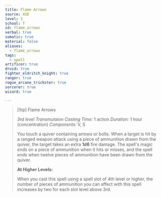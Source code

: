 ```yaml
---
title: Flame Arrows
source: XGE
level: 3
school: T
id: flame_arrows
verbal: true
somatic: true
material: false
aliases:
  - flame_arrows
tags:
  - spell
artificer: true
druid: true
fighter_eldritch_knight: true
ranger: true
rogue_arcane_trickster: true
sorcerer: true
wizard: true

---
```

>[!tip] Flame Arrows
>
> *3rd level Transmutaion*
> *Casting Time:* 1 action
> *Duration:* 1 hour (concentration)
> *Components:* V, S
>
>You touch a quiver containing arrows or bolts. When a target is hit by a ranged weapon attack using a piece of ammunition drawn from the quiver, the target takes an extra **1d6** fire damage. The spell's magic ends on a piece of ammunition when it hits or misses, and the spell ends when twelve pieces of ammunition have been drawn from the quiver.
>
>**At Higher Levels:**
>
>When you cast this spell using a spell slot of 4th level or higher, the number of pieces of ammunition you can affect with this spell increases by two for each slot level above 3rd.
>

